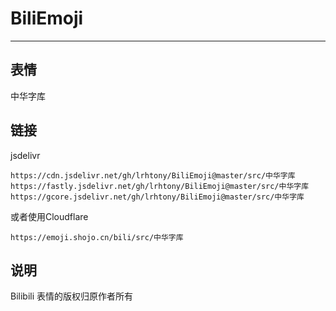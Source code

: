 # BiliEmoji
---
## 表情
中华字库
## 链接
jsdelivr
```
https://cdn.jsdelivr.net/gh/lrhtony/BiliEmoji@master/src/中华字库
https://fastly.jsdelivr.net/gh/lrhtony/BiliEmoji@master/src/中华字库
https://gcore.jsdelivr.net/gh/lrhtony/BiliEmoji@master/src/中华字库
```
或者使用Cloudflare
```
https://emoji.shojo.cn/bili/src/中华字库
```
## 说明
Bilibili 表情的版权归原作者所有
